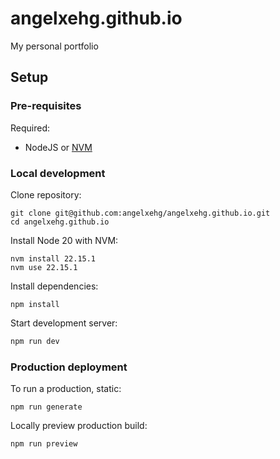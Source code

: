 # angelxehg.github.io

My personal portfolio

## Setup

### Pre-requisites

Required:
- NodeJS or [NVM](https://github.com/nvm-sh/nvm)

### Local development

Clone repository:

```shell
git clone git@github.com:angelxehg/angelxehg.github.io.git
cd angelxehg.github.io
```

Install Node 20 with NVM:

```shell
nvm install 22.15.1
nvm use 22.15.1
```

Install dependencies:

```shell
npm install
```

Start development server:

```bash
npm run dev
```

### Production deployment

To run a production, static:

```shell
npm run generate
```

Locally preview production build:

```shell
npm run preview
```
